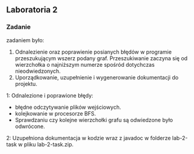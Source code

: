 ## Laboratoria 2
### Zadanie
zadaniem było:
1. Odnalezienie oraz poprawienie posianych błędów w programie
   przeszukującym wszerz podany graf. Przeszukiwanie zaczyna się od
   wierzchołka o najniższym numerze spośród dotychczas nieodwiedzonych.
2. Uporządkowanie, uzupełnienie i wygenerowanie dokumentacji do projektu.

1: Odnalezione i poprawione błędy:
- błędne odczytywanie plików wejściowych.
- kolejkowanie w procesorze BFS.
- Sprawdzaniu czy kolejne wierzchołki grafu są odwiedzone było odwrócone.

2: Uzupełniona dokumentacja w kodzie wraz z javadoc w folderze lab-2-task w pliku lab-2-task.zip.
